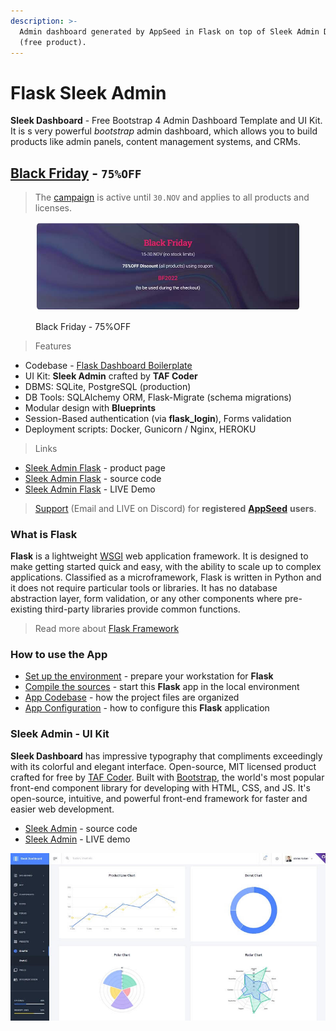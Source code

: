 ```yaml
---
description: >-
  Admin dashboard generated by AppSeed in Flask on top of Sleek Admin Dashboard
  (free product).
---
```


# Flask Sleek Admin

**Sleek Dashboard** - Free Bootstrap 4 Admin Dashboard Template and UI Kit. It is s very powerful _bootstrap_ admin dashboard, which allows you to build products like admin panels, content management systems, and CRMs.


## [Black Friday](https://appseed.us/discounts/) - `75%OFF`

> The [campaign](https://appseed.us/discounts/)  is active until `30.NOV` and applies to all products and licenses.

<figure><img src=".gitbook/assets/bf2022-banner-800px.jpg" alt="Discounts - 75% OFF (Black Friday Offer)"><figcaption><p>Black Friday - 75%OFF </p></figcaption></figure>


> Features

* Codebase - [Flask Dashboard Boilerplate](../../boilerplate-code/flask-dashboard.md)
* UI Kit: **Sleek Admin** crafted by **TAF Coder**
* DBMS: SQLite, PostgreSQL (production)
* DB Tools: SQLAlchemy ORM, Flask-Migrate (schema migrations)
* Modular design with **Blueprints**
* Session-Based authentication (via **flask\_login**), Forms validation
* Deployment scripts: Docker, Gunicorn / Nginx, HEROKU

> Links

* [Sleek Admin Flask](https://appseed.us/admin-dashboards/flask-dashboard-sleek) - product page
* [Sleek Admin Flask](https://github.com/app-generator/flask-dashboard-sleek) - source code
* [Sleek Admin Flask](https://flask-dashboard-sleek.appseed.us/) - LIVE Demo

> [Support](https://appseed.us/support) (Email and LIVE on Discord) for **registered** [**AppSeed**](https://appseed.us/) **users**.


### What is Flask

**Flask** is a lightweight [WSGI](../../content/what-is/wsgi.md) web application framework. It is designed to make getting started quick and easy, with the ability to scale up to complex applications. Classified as a microframework, Flask is written in Python and it does not require particular tools or libraries. It has no database abstraction layer, form validation, or any other components where pre-existing third-party libraries provide common functions.

> Read more about [Flask Framework](../../content/what-is/flask.md)


### How to use the App

* [Set up the environment](../../boilerplate-code/flask-dashboard.md#environment) - prepare your workstation for **Flask**
* [Compile the sources](../../boilerplate-code/flask-dashboard.md#build-the-app-1) - start this **Flask** app in the local environment
* [App Codebase](../../boilerplate-code/flask-dashboard.md#app-codebase) - how the project files are organized
* [App Configuration](../../boilerplate-code/flask-dashboard.md#app-configuration) - how to configure this **Flask** application


### Sleek Admin - UI Kit

**Sleek Dashboard** has impressive typography that compliments exceedingly with its colorful and elegant interface. Open-source, MIT licensed product crafted for free by [TAF Coder](https://www.iamabdus.com/). Built with  [Bootstrap](https://getbootstrap.com/), the world's most popular front-end component library for developing with HTML, CSS, and JS. It's open-source, intuitive, and powerful front-end framework for faster and easier web development.

* [Sleek Admin](https://github.com/tafcoder/sleek-dashboard) - source code
* [Sleek Admin](https://sleek.tafcoder.com/) - LIVE demo

![Sleek Admin - Open-source Dashboard.](../../.gitbook/assets/sleek-dashboard-bootstrap.jpg)
